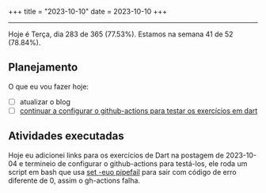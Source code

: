 +++
title = "2023-10-10"
date = 2023-10-10
+++

---

Hoje é Terça, dia 283 de 365 (77.53%). Estamos na semana 41 de 52 (78.84%). 

## Planejamento

O que eu vou fazer hoje: 

- [ ] atualizar o blog
- [ ] [continuar a configurar o github-actions para testar os exercícios em dart](https://github.com/LuCCoelho/Exercism-Solutions/issues/1)

## Atividades executadas

Hoje eu adicionei links para os exercícios de Dart na postagem de 2023-10-04 e termineio de configurar o github-actions para testá-los, ele roda um script em bash que usa [set -euo pipefail](https://dougrichardson.us/notes/fail-fast-bash-scripting.html) para sair com código de erro diferente de 0, assim o gh-actions falha.